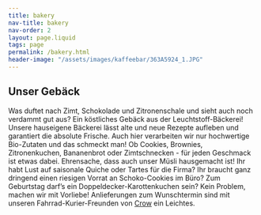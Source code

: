 ```yaml
---
title: bakery
nav-title: bakery
nav-order: 2
layout: page.liquid
tags: page
permalink: /bakery.html
header-image: "/assets/images/kaffeebar/363A5924_1.JPG"
---
```

## Unser Gebäck

Was duftet nach Zimt, Schokolade und Zitronenschale und sieht auch noch verdammt gut aus? Ein köstliches Gebäck aus der Leuchtstoff-Bäckerei! Unsere hauseigene Bäckerei lässt alte und neue Rezepte aufleben und garantiert die absolute Frische. Auch hier verarbeiten wir nur hochwertige Bio-Zutaten und das schmeckt man! Ob Cookies, Brownies, Zitronenkuchen, Bananenbrot oder Zimtschnecken - für jeden Geschmack ist etwas dabei. Ehrensache, dass auch unser Müsli hausgemacht ist! Ihr habt Lust auf saisonale Quiche oder Tartes für die Firma? Ihr braucht ganz dringend einen riesigen Vorrat an Schoko-Cookies im Büro? Zum Geburtstag darf’s ein Doppeldecker-Karottenkuchen sein? Kein Problem, machen wir mit Vorliebe! Anlieferungen zum Wunschtermin sind mit unseren Fahrrad-Kurier-Freunden von [Crow](https://crowberlin.de/) ein Leichtes.
